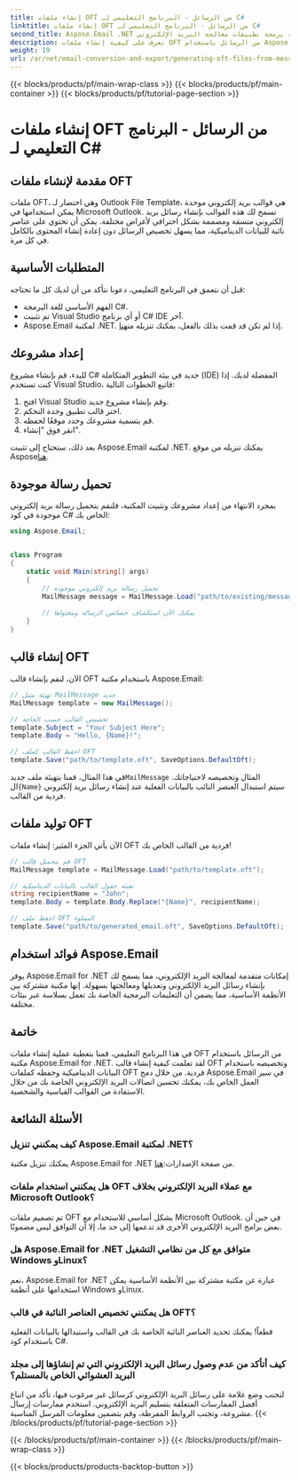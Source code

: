 ```yaml
---
title: إنشاء ملفات OFT من الرسائل - البرنامج التعليمي لـ C#
linktitle: إنشاء ملفات OFT من الرسائل - البرنامج التعليمي لـ C#
second_title: Aspose.Email .NET واجهة برمجة تطبيقات معالجة البريد الإلكتروني
description: تعرف على كيفية إنشاء ملفات OFT من الرسائل باستخدام Aspose.Email لـ .NET. دليل خطوة بخطوة مع الكود المصدري لإنشاء قالب بريد إلكتروني فعال.
weight: 19
url: /ar/net/email-conversion-and-export/generating-oft-files-from-messages-csharp-tutorial/
---
```


{{< blocks/products/pf/main-wrap-class >}}
{{< blocks/products/pf/main-container >}}
{{< blocks/products/pf/tutorial-page-section >}}

# إنشاء ملفات OFT من الرسائل - البرنامج التعليمي لـ C#


## مقدمة لإنشاء ملفات OFT

ملفات OFT، وهي اختصار لـ Outlook File Template، هي قوالب بريد إلكتروني موحدة يمكن استخدامها في Microsoft Outlook. تسمح لك هذه القوالب بإنشاء رسائل بريد إلكتروني متسقة ومصممة بشكل احترافي لأغراض مختلفة. يمكن أن تحتوي على عناصر نائبة للبيانات الديناميكية، مما يسهل تخصيص الرسائل دون إعادة إنشاء المحتوى بالكامل في كل مرة.

## المتطلبات الأساسية

قبل أن نتعمق في البرنامج التعليمي، دعونا نتأكد من أن لديك كل ما تحتاجه:

- الفهم الأساسي للغة البرمجة C#.
- تم تثبيت Visual Studio أو أي برنامج C# IDE آخر.
-  Aspose.Email لمكتبة .NET. إذا لم تكن قد قمت بذلك بالفعل، يمكنك تنزيله من[هنا](https://releases.aspose.com/email/net).

## إعداد مشروعك

للبدء، قم بإنشاء مشروع C# جديد في بيئة التطوير المتكاملة (IDE) المفضلة لديك. إذا كنت تستخدم Visual Studio، فاتبع الخطوات التالية:

1. افتح Visual Studio وقم بإنشاء مشروع جديد.
2. اختر قالب تطبيق وحدة التحكم.
3. قم بتسمية مشروعك وحدد موقعًا لحفظه.
4. انقر فوق "إنشاء".

 بعد ذلك، ستحتاج إلى تثبيت Aspose.Email لمكتبة .NET. يمكنك تنزيله من موقع Aspose[هنا](https://releases.aspose.com/email/net).

## تحميل رسالة موجودة

بمجرد الانتهاء من إعداد مشروعك وتثبيت المكتبة، فلنقم بتحميل رسالة بريد إلكتروني موجودة في كود C# الخاص بك:

```csharp
using Aspose.Email;


class Program
{
    static void Main(string[] args)
    {
        // تحميل رسالة بريد إلكتروني موجودة
        MailMessage message = MailMessage.Load("path/to/existing/message.eml");
        
        // يمكنك الآن استكشاف خصائص الرسالة ومحتواها
    }
}
```

## إنشاء قالب OFT

الآن، لنقم بإنشاء قالب OFT باستخدام مكتبة Aspose.Email:

```csharp
// تهيئة مثيل MailMessage جديد
MailMessage template = new MailMessage();

// تخصيص القالب حسب الحاجة
template.Subject = "Your Subject Here";
template.Body = "Hello, {Name}!";

// احفظ القالب كملف OFT
template.Save("path/to/template.oft", SaveOptions.DefaultOft);
```

 في هذا المثال، قمنا بتهيئة ملف جديد`MailMessage` المثال وتخصيصه لاحتياجاتك. ال`{Name}` سيتم استبدال العنصر النائب بالبيانات الفعلية عند إنشاء رسائل بريد إلكتروني فردية من القالب.

## توليد ملفات OFT

الآن يأتي الجزء المثير: إنشاء ملفات OFT فردية من القالب الخاص بك!

```csharp
// قم بتحميل قالب OFT
MailMessage template = MailMessage.Load("path/to/template.oft");

// تعبئة حقول القالب بالبيانات الديناميكية
string recipientName = "John";
template.Body = template.Body.Replace("{Name}", recipientName);

// احفظ ملف OFT المملوء
template.Save("path/to/generated_email.oft", SaveOptions.DefaultOft);
```

## فوائد استخدام Aspose.Email

يوفر Aspose.Email for .NET إمكانات متقدمة لمعالجة البريد الإلكتروني، مما يسمح لك بإنشاء رسائل البريد الإلكتروني وتعديلها ومعالجتها بسهولة. إنها مكتبة مشتركة بين الأنظمة الأساسية، مما يضمن أن التعليمات البرمجية الخاصة بك تعمل بسلاسة عبر بيئات مختلفة.

## خاتمة

في هذا البرنامج التعليمي، قمنا بتغطية عملية إنشاء ملفات OFT من الرسائل باستخدام مكتبة Aspose.Email for .NET. لقد تعلمت كيفية إنشاء قالب OFT وتخصيصه باستخدام البيانات الديناميكية وحفظه كملفات OFT فردية. من خلال دمج Aspose.Email في سير العمل الخاص بك، يمكنك تحسين اتصالات البريد الإلكتروني الخاصة بك من خلال الاستفادة من القوالب القياسية والشخصية.

## الأسئلة الشائعة

### كيف يمكنني تنزيل Aspose.Email لمكتبة .NET؟

 يمكنك تنزيل مكتبة Aspose.Email for .NET من صفحة الإصدارات:[هنا](https://releases.aspose.com/email/net).

### هل يمكنني استخدام ملفات OFT مع عملاء البريد الإلكتروني بخلاف Microsoft Outlook؟

تم تصميم ملفات OFT بشكل أساسي للاستخدام مع Microsoft Outlook. في حين أن بعض برامج البريد الإلكتروني الأخرى قد تدعمها إلى حد ما، إلا أن التوافق ليس مضمونًا.

### هل Aspose.Email for .NET متوافق مع كل من نظامي التشغيل Windows وLinux؟

نعم، Aspose.Email for .NET عبارة عن مكتبة مشتركة بين الأنظمة الأساسية يمكن استخدامها على أنظمة Windows وLinux.

### هل يمكنني تخصيص العناصر النائبة في قالب OFT؟

قطعاً! يمكنك تحديد العناصر النائبة الخاصة بك في القالب واستبدالها بالبيانات الفعلية باستخدام كود C#.

### كيف أتأكد من عدم وصول رسائل البريد الإلكتروني التي تم إنشاؤها إلى مجلد البريد العشوائي الخاص بالمستلم؟

لتجنب وضع علامة على رسائل البريد الإلكتروني كرسائل غير مرغوب فيها، تأكد من اتباع أفضل الممارسات المتعلقة بتسليم البريد الإلكتروني. استخدم ممارسات إرسال مشروعة، وتجنب الروابط المفرطة، وقم بتضمين معلومات المرسل المناسبة.
{{< /blocks/products/pf/tutorial-page-section >}}

{{< /blocks/products/pf/main-container >}}
{{< /blocks/products/pf/main-wrap-class >}}

{{< blocks/products/products-backtop-button >}}

